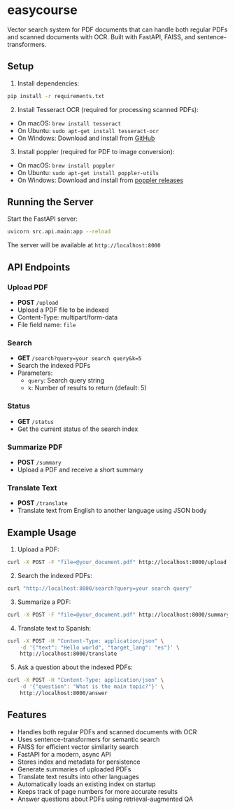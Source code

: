 # easycourse
Vector search system for PDF documents that can handle both regular PDFs and scanned documents with OCR. Built with FastAPI, FAISS, and sentence-transformers.

## Setup

1. Install dependencies:
```bash
pip install -r requirements.txt
```

2. Install Tesseract OCR (required for processing scanned PDFs):
- On macOS: `brew install tesseract`
- On Ubuntu: `sudo apt-get install tesseract-ocr`
- On Windows: Download and install from [GitHub](https://github.com/UB-Mannheim/tesseract/wiki)

3. Install poppler (required for PDF to image conversion):
- On macOS: `brew install poppler`
- On Ubuntu: `sudo apt-get install poppler-utils`
- On Windows: Download and install from [poppler releases](https://github.com/oschwartz10612/poppler-windows/releases/)

## Running the Server

Start the FastAPI server:
```bash
uvicorn src.api.main:app --reload
```

The server will be available at `http://localhost:8000`

## API Endpoints

### Upload PDF
- **POST** `/upload`
- Upload a PDF file to be indexed
- Content-Type: multipart/form-data
- File field name: `file`

### Search
- **GET** `/search?query=your search query&k=5`
- Search the indexed PDFs
- Parameters:
  - `query`: Search query string
  - `k`: Number of results to return (default: 5)

### Status
- **GET** `/status`
- Get the current status of the search index

### Summarize PDF
- **POST** `/summary`
- Upload a PDF and receive a short summary

### Translate Text
- **POST** `/translate`
- Translate text from English to another language using JSON body

## Example Usage

1. Upload a PDF:
```bash
curl -X POST -F "file=@your_document.pdf" http://localhost:8000/upload
```

2. Search the indexed PDFs:
```bash
curl "http://localhost:8000/search?query=your search query"
```

3. Summarize a PDF:
```bash
curl -X POST -F "file=@your_document.pdf" http://localhost:8000/summary
```

4. Translate text to Spanish:
```bash
curl -X POST -H "Content-Type: application/json" \
    -d '{"text": "Hello world", "target_lang": "es"}' \
    http://localhost:8000/translate
```

5. Ask a question about the indexed PDFs:
```bash
curl -X POST -H "Content-Type: application/json" \
    -d '{"question": "What is the main topic?"}' \
    http://localhost:8000/answer
```

## Features

- Handles both regular PDFs and scanned documents with OCR
- Uses sentence-transformers for semantic search
- FAISS for efficient vector similarity search
- FastAPI for a modern, async API
- Stores index and metadata for persistence
- Generate summaries of uploaded PDFs
- Translate text results into other languages
- Automatically loads an existing index on startup
- Keeps track of page numbers for more accurate results
- Answer questions about PDFs using retrieval-augmented QA
